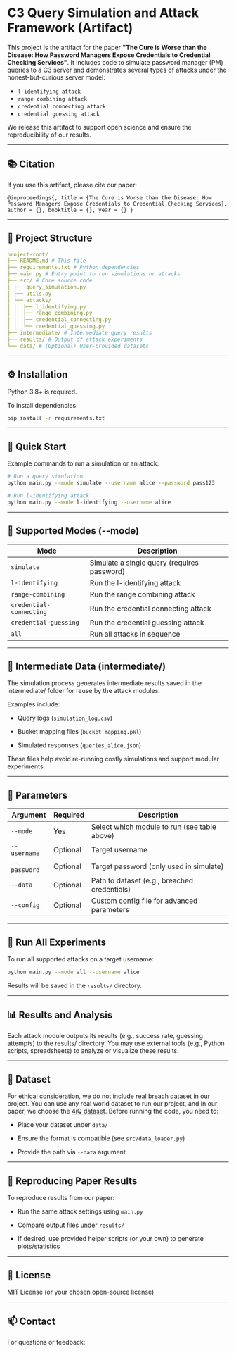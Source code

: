 # C3 Query Simulation and Attack Framework (Artifact)

This project is the artifact for the paper **"The Cure is Worse than the Disease: How Password Managers Expose Credentials to Credential Checking Services"**. It includes code to simulate password manager (PM) queries to a C3 server and demonstrates several types of attacks under the honest-but-curious server model:

- `l-identifying attack`
- `range combining attack`
- `credential connecting attack`
- `credential guessing attack`

We release this artifact to support open science and ensure the reproducibility of our results.

---

## 📚 Citation

If you use this artifact, please cite our paper:

```
@inproceedings{, title = {The Cure is Worse than the Disease: How Password Managers Expose Credentials to Credential Checking Services}, author = {}, booktitle = {}, year = {} }
```

---

## 📁 Project Structure

```yaml
project-root/ 
├── README.md # This file 
├── requirements.txt # Python dependencies 
├── main.py # Entry point to run simulations or attacks 
├── src/ # Core source code 
│ ├── query_simulation.py 
│ ├── utils.py 
│ └── attacks/ 
│ │  ├── l_identifying.py 
│ │  ├── range_combining.py 
│ │  ├── credential_connecting.py 
│ │  └── credential_guessing.py 
├── intermediate/ # Intermediate query results 
├── results/ # Output of attack experiments 
└── data/ # (Optional) User-provided datasets

```


---

## ⚙️ Installation

Python 3.8+ is required.

To install dependencies:

```bash
pip install -r requirements.txt
```


---

## 🚀 Quick Start

Example commands to run a simulation or an attack:


```bash
# Run a query simulation
python main.py --mode simulate --username alice --password pass123

# Run l-identifying attack
python main.py --mode l-identifying --username alice
```  


---

## 🔧 Supported Modes (--mode)


| Mode      | Description |
| ----------- | ----------- |
| `simulate`                |   Simulate a single query (requires password)         |
| `l-identifying`           | 	Run the l-identifying attack                        |
| `range-combining`         |   Run the range combining attack                      |
| `credential-connecting`   |   Run the credential connecting attack                |
| `credential-guessing`     |   Run the credential guessing attack                  |
| `all`                     |   Run all attacks in sequence                         |




---

## 📂 Intermediate Data (intermediate/)


The simulation process generates intermediate results saved in the intermediate/ folder for reuse by the attack modules.

Examples include:

* Query logs (`simulation_log.csv`)

* Bucket mapping files (`bucket_mapping.pkl`)

* Simulated responses (`queries_alice.json`)

These files help avoid re-running costly simulations and support modular experiments.

---

## 🧾 Parameters


| Argument      | Required | Description |
| ----------- | ----------- | ----------- | 
| `--mode`                |   Yes  | Select which module to run (see table above) |
| `--username`           | 	Optional  | 	Target username |
| `--password`         |  Optional  | 	Target password (only used in simulate) |
| `--data`   |  Optional  | Path to dataset (e.g., breached credentials) |
| `--config`     |  Optional   | 	Custom config file for advanced parameters |


---

## 🔁 Run All Experiments


To run all supported attacks on a target username:

``` bash
python main.py --mode all --username alice
```

Results will be saved in the `results/` directory.


---

## 📊 Results and Analysis

Each attack module outputs its results (e.g., success rate, guessing attempts) to the results/ directory. You may use external tools (e.g., Python scripts, spreadsheets) to analyze or visualize these results.


---

## 📂 Dataset

For ethical consideration, we do not include real breach dataset in our project. You can use any real world dataset to run our project, and in our paper, we choose the [4iQ dataset](https://medium.com/4iqdelvedeep/1-4-billion-clear-text-credentials-discovered-in-a-single-database-3131d0a1ae14). Before running the code, you need to:

* Place your dataset under `data/` 

* Ensure the format is compatible (see `src/data_loader.py`)

* Provide the path via `--data` argument


---

## 🧪 Reproducing Paper Results

To reproduce results from our paper:

* Run the same attack settings using `main.py`

* Compare output files under `results/`

* If desired, use provided helper scripts (or your own) to generate plots/statistics


---

## 📜 License

MIT License (or your chosen open-source license)

---

## 📫 Contact

For questions or feedback:

 
